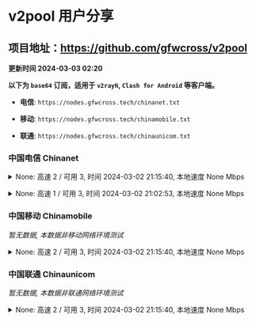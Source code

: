 # v2pool 用户分享
## 项目地址：<https://github.com/gfwcross/v2pool>
**更新时间 2024-03-03 02:20**


**以下为 `base64` 订阅，适用于 `v2rayN`, `Clash for Android` 等客户端。**

- **电信**: `https://nodes.gfwcross.tech/chinanet.txt`

- **移动**: `https://nodes.gfwcross.tech/chinamobile.txt`

- **联通**: `https://nodes.gfwcross.tech/chinaunicom.txt`


### 中国电信 Chinanet
<details><summary>None: 高速 2 / 可用 3, 时间 2024-03-02 21:15:40, 本地速度 None Mbps</summary><p>可用节点订阅：https://transfer.sh/SFwWUnOrrh/running.txt<br>高速节点订阅：https://transfer.sh/bI4j2dKW84/good.txt<br>低延迟节点订阅：https://transfer.sh/nnRTWevEzN/low_delay.txt</p></details>
<p></p><details><summary>None: 高速 1 / 可用 3, 时间 2024-03-02 21:02:53, 本地速度 None Mbps</summary><p>可用节点订阅：https://transfer.sh/peYCJFhy3r/running.txt<br>高速节点订阅：https://transfer.sh/9VLlp5L6H1/good.txt<br>低延迟节点订阅：https://transfer.sh/702TLsdLKv/low_delay.txt</p></details>
<p></p>

### 中国移动 Chinamobile
<i>暂无数据, 本数据非移动网络环境测试</i>
<details><summary>None: 高速 2 / 可用 3, 时间 2024-03-02 21:15:40, 本地速度 None Mbps</summary><p>可用节点订阅：https://transfer.sh/SFwWUnOrrh/running.txt<br>高速节点订阅：https://transfer.sh/bI4j2dKW84/good.txt<br>低延迟节点订阅：https://transfer.sh/nnRTWevEzN/low_delay.txt</p></details>
<p></p>

### 中国联通 Chinaunicom
<i>暂无数据, 本数据非联通网络环境测试</i>
<details><summary>None: 高速 2 / 可用 3, 时间 2024-03-02 21:15:40, 本地速度 None Mbps</summary><p>可用节点订阅：https://transfer.sh/SFwWUnOrrh/running.txt<br>高速节点订阅：https://transfer.sh/bI4j2dKW84/good.txt<br>低延迟节点订阅：https://transfer.sh/nnRTWevEzN/low_delay.txt</p></details>
<p></p>